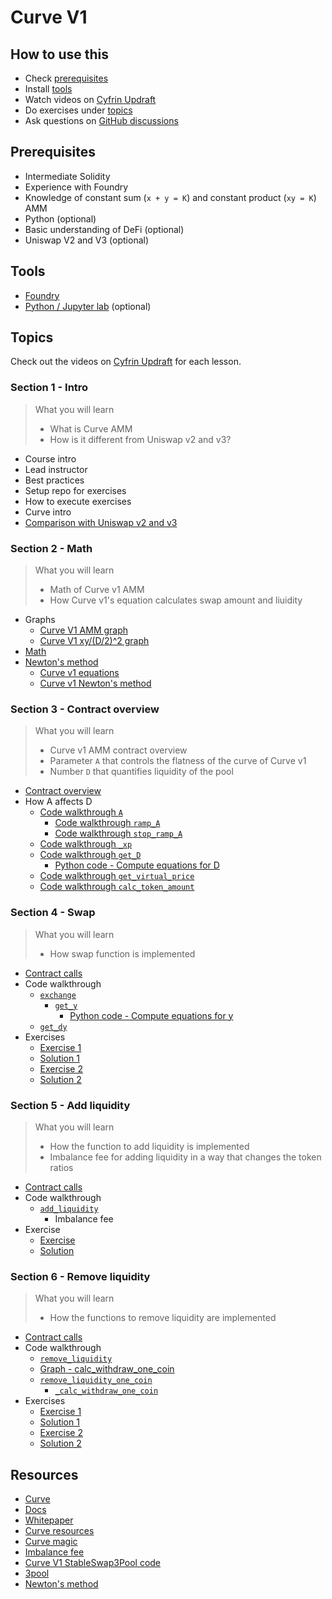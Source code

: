 # Curve V1

## How to use this

- Check [prerequisites](#prerequisites)
- Install [tools](#tools)
- Watch videos on [Cyfrin Updraft](https://updraft.cyfrin.io/courses/curve-v1)
- Do exercises under [topics](#topics)
- Ask questions on [GitHub discussions](https://github.com/Cyfrin/advanced-defi-2024/discussions)

## Prerequisites

- Intermediate Solidity
- Experience with Foundry
- Knowledge of constant sum (`x + y = K`) and constant product (`xy = K`) AMM
- Python (optional)
- Basic understanding of DeFi (optional)
- Uniswap V2 and V3 (optional)

## Tools

- [Foundry](https://github.com/foundry-rs/foundry/tree/master)
- [Python / Jupyter lab](https://jupyter.org/) (optional)

## Topics

Check out the videos on [Cyfrin Updraft](https://updraft.cyfrin.io/courses/curve-v1) for each lesson.

### Section 1 - Intro

> What you will learn
>
> - What is Curve AMM
> - How is it different from Uniswap v2 and v3?

- Course intro
- Lead instructor
- Best practices
- Setup repo for exercises
- How to execute exercises
- Curve intro
- [Comparison with Uniswap v2 and v3](./topics/amm/curve-v1/comparisons.md)

### Section 2 - Math

> What you will learn
>
> - Math of Curve v1 AMM
> - How Curve v1's equation calculates swap amount and liuidity

- Graphs
  - [Curve V1 AMM graph](https://www.desmos.com/calculator/3xrvh5slce)
  - [Curve V1 xy/(D/2)^2 graph](https://www.desmos.com/3d/t0jtduq4us)
- [Math](./excalidraw/amm/curve-v1/curve-v1-eq.png)
- [Newton's method](./excalidraw/amm/curve-v1/curve-v1-newton.png)
  - [Curve v1 equations](./notebook/curve_v1_equations.ipynb)
  - [Curve v1 Newton's method](./notebook/curve_v1_newton.ipynb)

### Section 3 - Contract overview

> What you will learn
>
> - Curve v1 AMM contract overview
> - Parameter `A` that controls the flatness of the curve of Curve v1
> - Number `D` that quantifies liquidity of the pool

- [Contract overview](./excalidraw/amm/curve-v1/curve-v1-contract.png)
- How A affects D
  - [Code walkthrough `A`](https://github.com/curvefi/curve-contract/blob/b0bbf77f8f93c9c5f4e415bce9cd71f0cdee960e/contracts/pools/3pool/StableSwap3Pool.vy#L147-L172)
    - [Code walkthrough `ramp_A`](https://github.com/curvefi/curve-contract/blob/b0bbf77f8f93c9c5f4e415bce9cd71f0cdee960e/contracts/pools/3pool/StableSwap3Pool.vy#L701-L716)
    - [Code walkthrough `stop_ramp_A`](https://github.com/curvefi/curve-contract/blob/b0bbf77f8f93c9c5f4e415bce9cd71f0cdee960e/contracts/pools/3pool/StableSwap3Pool.vy#L719-L730)
  - [Code walkthrough `_xp`](https://github.com/curvefi/curve-contract/blob/b0bbf77f8f93c9c5f4e415bce9cd71f0cdee960e/contracts/pools/3pool/StableSwap3Pool.vy#L175-L181)
  - [Code walkthrough `get_D`](https://github.com/curvefi/curve-contract/blob/b0bbf77f8f93c9c5f4e415bce9cd71f0cdee960e/contracts/pools/3pool/StableSwap3Pool.vy#L193-L218)
    - [Python code - Compute equations for D](./notebook/curve_v1_equations.ipynb)
  - [Code walkthrough `get_virtual_price`](https://github.com/curvefi/curve-contract/blob/b0bbf77f8f93c9c5f4e415bce9cd71f0cdee960e/contracts/pools/3pool/StableSwap3Pool.vy#L227-L238)
  - [Code walkthrough `calc_token_amount`](https://github.com/curvefi/curve-contract/blob/b0bbf77f8f93c9c5f4e415bce9cd71f0cdee960e/contracts/pools/3pool/StableSwap3Pool.vy#L241-L265)

### Section 4 - Swap

> What you will learn
>
> - How swap function is implemented

- [Contract calls](./excalidraw/amm/curve-v1/curve-v1-contract.png)
- Code walkthrough
  - [`exchange`](https://github.com/curvefi/curve-contract/blob/b0bbf77f8f93c9c5f4e415bce9cd71f0cdee960e/contracts/pools/3pool/StableSwap3Pool.vy#L429-L493)
    - [`get_y`](https://github.com/curvefi/curve-contract/blob/b0bbf77f8f93c9c5f4e415bce9cd71f0cdee960e/contracts/pools/3pool/StableSwap3Pool.vy#L354-L397)
      - [Python code - Compute equations for y](./notebook/curve_v1_equations.ipynb)
  - [`get_dy`](https://github.com/curvefi/curve-contract/blob/b0bbf77f8f93c9c5f4e415bce9cd71f0cdee960e/contracts/pools/3pool/StableSwap3Pool.vy#L400-L411)
- Exercises
  - [Exercise 1](./foundry/test/curve-v1/exercises/CurveV1Swap.test.sol)
  - [Solution 1](./foundry/test/curve-v1/solutions/CurveV1Swap.test.sol)
  - [Exercise 2](./foundry/test/curve-v1/exercises/CurveV1Swap.test.sol)
  - [Solution 2](./foundry/test/curve-v1/solutions/CurveV1Swap.test.sol)

### Section 5 - Add liquidity

> What you will learn
>
> - How the function to add liquidity is implemented
> - Imbalance fee for adding liquidity in a way that changes the token ratios

- [Contract calls](./excalidraw/amm/curve-v1/curve-v1-contract.png)
- Code walkthrough
  - [`add_liquidity`](https://github.com/curvefi/curve-contract/blob/b0bbf77f8f93c9c5f4e415bce9cd71f0cdee960e/contracts/pools/3pool/StableSwap3Pool.vy#L268-L351)
    - Imbalance fee
- Exercise
  - [Exercise](./foundry/test/curve-v1/exercises/CurveV1AddLiquidity.test.sol)
  - [Solution](./foundry/test/curve-v1/solutions/CurveV1AddLiquidity.test.sol)

### Section 6 - Remove liquidity

> What you will learn
>
> - How the functions to remove liquidity are implemented

- [Contract calls](./excalidraw/amm/curve-v1/curve-v1-contract.png)
- Code walkthrough
  - [`remove_liquidity`](https://github.com/curvefi/curve-contract/blob/b0bbf77f8f93c9c5f4e415bce9cd71f0cdee960e/contracts/pools/3pool/StableSwap3Pool.vy#L496-L524)
  - [Graph - calc_withdraw_one_coin](https://www.desmos.com/calculator/hufylr9evo)
  - [`remove_liquidity_one_coin`](https://github.com/curvefi/curve-contract/blob/b0bbf77f8f93c9c5f4e415bce9cd71f0cdee960e/contracts/pools/3pool/StableSwap3Pool.vy#L668-L697)
    - [`_calc_withdraw_one_coin`](https://github.com/curvefi/curve-contract/blob/b0bbf77f8f93c9c5f4e415bce9cd71f0cdee960e/contracts/pools/3pool/StableSwap3Pool.vy#L628-L659)
- Exercises
  - [Exercise 1](./foundry/test/curve-v1/exercises/CurveV1RemoveLiquidity.test.sol)
  - [Solution 1](./foundry/test/curve-v1/solutions/CurveV1RemoveLiquidity.test.sol)
  - [Exercise 2](./foundry/test/curve-v1/exercises/CurveV1RemoveLiquidity.test.sol)
  - [Solution 2](./foundry/test/curve-v1/solutions/CurveV1RemoveLiquidity.test.sol)

## Resources

- [Curve](https://curve.fi)
- [Docs](https://curve.readthedocs.io/)
- [Whitepaper](https://resources.curve.fi/pdf/curve-stableswap.pdf)
- [Curve resources](https://resources.curve.fi/)
- [Curve magic](https://hackmd.io/@alltold/curve-magic)
- [Imbalance fee](https://ethereum.stackexchange.com/questions/124850/curve-amm-how-is-fee-calculated-when-adding-liquidity)
- [Curve V1 StableSwap3Pool code](https://github.com/curvefi/curve-contract/blob/master/contracts/pools/3pool/StableSwap3Pool.vy)
- [3pool](https://etherscan.io/address/0xbebc44782c7db0a1a60cb6fe97d0b483032ff1c7)
- [Newton's method](https://en.wikipedia.org/wiki/Newton's_method)
